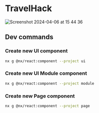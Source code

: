 # TravelHack

![Screenshot 2024-04-06 at 15 44 36](https://github.com/prometheus-hack/ui/assets/31390399/84884217-11c0-4fbc-9f83-42d19c8720e3)

## Dev commands

### Create new UI component
```bash
nx g @nx/react:component --project ui
```

### Create new UI Module component
```bash
nx g @nx/react:component --project module
```

### Create new Page component
```bash
nx g @nx/react:component --project page
```